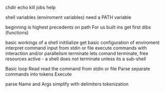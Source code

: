 

chdir 
echo 
kill
jobs
help

shell variables (enviroment variables) 
need a PATH variable 

beginning is highest precedents on path
For us built ins get first dibs (functions)

basic workings of a shell
initilialize get basic configuration of enviroment 
interpret command input from stdin or file
execute commands with interaction and/or parallelism
terminate lets comand terminate, free resources
active - a shell does not terminate unless its a sub-shell



Basic loop
 Read 
  read the command from stdin or file
 Parse
  separate commands into tokens
 Execute


parse
  Name and Args
  simplify with delimiters
  tokenization
